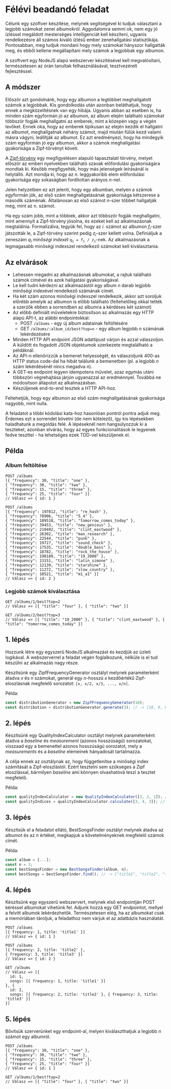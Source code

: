 # Félévi beadandó feladat

Célunk egy szoftver készítése, melynek segítségével ki tudjuk választani a legjobb számokat zenei albumokról. Aggodalomra semmi ok, nem egy jó ízléssel megáldott mesterséges intelligenciát kell készíteni, ugyanis rendelkezésre áll számos kiváló ízlésű ember zenehallgatási statisztikája. Pontosabban, meg tudjuk mondani hogy mely számokat hányszor hallgatták meg, és ebből kellene megállapítani mely számok a legjobbak egy albumon.

A szoftvert egy NodeJS alapú webszerver készítésével kell megvalósítani, természetesen az órán tanultak felhasználásával, tesztvezérelt fejlesztéssel.

## A módszer

Először azt gondolnánk, hogy egy albumon a legtöbbet meghallgatott számok a legjobbak. Kis gondolkodás után azonban beláthatjuk, hogy ennek a megközelítésnek van egy hibája. Ugyanis abban az esetben is, ha minden szám egyformán jó az albumon, az album elején található számokat többször fogják meghallgatni az emberek, mint a közepén vagy a végén levőket. Ennek oka, hogy az emberek tipikusan az elején kezdik el hallgatni az albumot, meghallgatnak néhány számot, majd miután fülük kezd valami másra vágyni, leállítják az albumot. Ez azt eredményezi, hogy ha mindegyik szám egyformán jó egy albumon, akkor a számok meghallgatási gyakorisága a Zipf-törvényt követi.

A [Zipf-törvény](https://plus.maths.org/content/mystery-zipf) egy megfigyelésen alapuló tapasztalati törvény, melyet először az emberi nyelvekben található szavak előfordulási gyakoriságára mondtak ki. Később megfigyelték, hogy más jelenségek leírásánál is helytálló. Azt mondja ki, hogy az *n*. leggyakoribb elem előfordulási gyakorisága egy sokaságban fordítottan arányos *n*-nel.

Jelen helyzetben ez azt jelenti, hogy egy albumban, melyen a számok egyformán jók, az első szám meghallgatásának gyakorisága kétszerese a második száménak. Általánosan az első számot *n*-szer többet hallgatják meg, mint az n. számot.

Ha egy szám jobb, mint a többiek, akkor azt többször fogják meghallgatni, mint amennyit a Zipf-törvény jósolna, és ezeket kell az alkalmazásnak megtalálnia. Formalizálva, tegyük fel, hogy az *i*. számot az albumon *f<sub>i</sub>*-szer játszották le, a Zipf-törvény szerint pedig *z<sub>i</sub>*-szer kellett volna. Definiáljuk a zeneszám *q<sub>i</sub>* *minőségi indexét* <code>q<sub>i</sub> = f<sub>i</sub> / z<sub>i</sub></code>-nek. Az alkalmazásnak a legmagasabb minőségi indexszel rendelkező számokat kell kiválasztania.

## Az elvárások

- Lehessen megadni az alkalmazásnak albumokat, a rajtuk található számok címével és azok hallgatási gyakoriságával.
- Le kell tudni kérdezni az alkalmazástól egy album *n* darab legjobb minőségi indexével rendelkező számának címét.
- Ha két szám azonos minőségi indexszel rendelkezik, akkor azt soroljuk előrébb amelyik az albumon is előbb található (feltehetőleg okkal tették a szerzők ebben a sorrendben az albumra a kérdéses két számot)
- Az előbb definiált műveletekre biztosítson az alkalmazás egy HTTP alapú API-t, az alábbi endpointokkal:
  - POST `/albums` - egy új album adatainak feltöltésére
  - GET `/albums/:album_id/best?top=n` - egy album legjobb *n* számának lekérdezésére
- Minden HTTP API endpoint JSON adattípust várjon és azzal válaszoljon. A küldött és fogadott JSON objektumok szerkezete megtalálható a példáknál.
- Az API-n ellenőrizzük a bemenet helyességét, és válaszoljunk 400-as HTTP status code-dal ha hibát találunk a bemenetben (pl. a legjobb *n* szám lekérdésénél nincs megadva *n*).
- A GET-es endpoint legyen idempotens művelet, azaz egymás utáni többszöri végrehajtása járjon ugyanazzal az eredménnyel. Továbbá ne módosítson állapotot az alkalmazásban.
- Készüljenek end-to-end tesztek a HTTP API-hoz.

Feltehetjük, hogy egy albumon az első szám meghallgatásának gyakorisága nagyobb, mint nulla.

A feladatot a többi kódolási kata-hoz hasonlóan pontról pontra adjuk meg. Érdemes ezt a sorrendet követni (de nem kötelező), így kis lépésekben haladhatunk a megoldás felé. A lépéseknél nem hangsúlyozzuk ki a teszteket, azonban elvárás, hogy az egyes funkcionalitások le legyenek fedve teszttel - ha lehetséges ezek TDD-vel készüljenek el.

## Példa

### Album feltöltése

```
POST /albums
[{ "frequency": 30, "title": "one" },
{ "frequency": 30, "title": "two" },
{ "frequency": 15, "title": "three" },
{ "frequency": 25, "title": "four" }]
// Válasz => { id: 1 }

POST /albums
[{ "frequency": 197812, "title": "re_hash" },
{ "frequency": 78906, "title": "5_4" },
{ "frequency": 189518, "title": "tomorrow_comes_today" },
{ "frequency": 39453, "title": "new_genious" },
{ "frequency": 210492, "title": "clint_eastwood" },
{ "frequency": 26302, "title": "man_research" },
{ "frequency": 22544, "title": "punk" },
{ "frequency": 19727, "title": "sound_check" },
{ "frequency": 17535, "title": "double_bass" },
{ "frequency": 18782, "title": "rock_the_house" },
{ "frequency": 198189, "title": "19_2000" },
{ "frequency": 13151, "title": "latin_simone" },
{ "frequency": 12139, "title": "starshine" },
{ "frequency": 11272, "title": "slow_country" },
{ "frequency": 10521, "title": "m1_a1" }]
// Válasz => { id: 2 }
```


### Legjobb számok kiválasztása

```
GET /albums/1/best?top=2
// Válasz => [{ "title": "four" }, { "title": "two" }]

GET /albums/2/best?top=3
// Válasz => [{ "title": "19_2000" }, { "title": "clint_eastwood" }, { "title": "tomorrow_comes_today" }]
```

## 1. lépés

Hozzunk létre egy egyszerű NodeJS alkalmazást és kezdjük az üzleti logikával. A webszerverrel a feladat végén foglalkozunk, nélküle is el tud készülni az alkalmazás nagy része.

Készítsünk egy ZipfFrequencyGenerator osztályt melynek paraméterként átadva *x* és *n* számokat, generál egy *n*-hosszú *x* kezdőértékű Zipf-eloszlásnak megfelelő sorozatot: `[x, x/2, x/3, ..., x/n]`.

Példa:
```javascript
const distributionGenerator = new ZipfFrequencyGenerator(18);
const distribution = distributionGenerator.generate(3); // -> [18, 9, 6]
```

## 2. lépés

Készítsünk egy QualityIndexCalculator osztályt melynek paraméterként átadva a *baseline* és *measurement* (azonos hosszúságú) sorozatokat, visszaad egy a bemenettel azonos hosszúságú sorozatot, mely a *measurements* és a *baseline* elemeinek hányadosát tartalmazza.

A célja ennek az osztálynak az, hogy függetlenítse a minőségi index számítását a Zipf-eloszlástól. Ezért tesztelni sem szükséges a Zipf eloszlással, bármilyen *baseline* ami könnyen olvashatóvá teszi a tesztet megfelelő.

Példa:
```javascript
const qualityIndexCalculator = new QualityIndexCalculator([3, 2, 1]); // baseline
const qualityIndices = qualityIndexCalculator.calculate([3, 4, 3]); // -> [1, 2, 3]
```

## 3. lépés

Készítsük el a feladatot ellátó, BestSongsFinder osztályt melynek átadva az albumot és az *n* értéket, megkapjuk a követelményeknek megfelelő számok címét.

Példa:
```javascript
const album = [...];
const n = 3;
const bestSongsFinder = new BestSongsFinder(album, n);
const bestSongs = bestSongsFinder.find(); // -> ["title1", "title2", "title3"]
```

## 4. lépés

Készítsünk egy egyszerű webszervert, melynek első endpointján POST kéréssel albumokat vihetünk fel. Adjunk hozzá egy GET endpointot, mellyel a felvitt albumok lekérdezhetők. Természetesen elég, ha az albumokat csak a memóriában tároljuk, a feladathoz nem várjuk el az adatbázis használatát.

```
POST /albums
[{ frequency: 1, title: 'title1' }]
// Válasz => { id: 1 }

POST /albums
[{ frequency: 2, title: 'title2' },
{ frequency: 3, title: 'title3' }]
// Válasz => { id: 2 }

GET /albums
// Válasz => [{
  id: 1,
  songs: [{ frequency: 1, title: 'title1' }]
}, {
  id: 2,
  songs: [{ frequency: 2, title: 'title2' }, { frequency: 3, title: 'title3' }]
}]
```


## 5. lépés

Bővítsük szerverünket egy endpoint-al, melyen kiválaszthatjuk a legjobb *n* számot egy albumról.

```
POST /albums
[{ "frequency": 30, "title": "one" },
{ "frequency": 30, "title": "two" },
{ "frequency": 15, "title": "three" },
{ "frequency": 25, "title": "four" }]
// Válasz => { id: 1 }

GET /albums/1/best?top=2
// Válasz => [{ "title": "four" }, { "title": "two" }]
```
